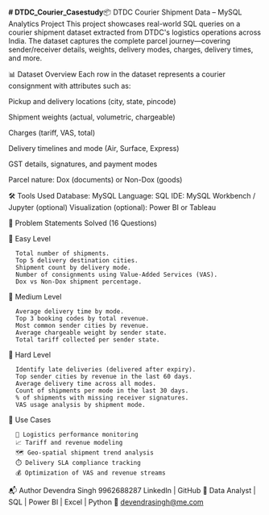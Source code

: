 **# DTDC_Courier_Casestudy**📦 DTDC Courier Shipment Data – MySQL Analytics Project
This project showcases real-world SQL queries on a courier shipment dataset extracted from DTDC's logistics operations across India. The dataset captures the complete parcel journey—covering sender/receiver details, weights, delivery modes, charges, delivery times, and more.

📊 Dataset Overview
Each row in the dataset represents a courier consignment with attributes such as:

Pickup and delivery locations (city, state, pincode)

Shipment weights (actual, volumetric, chargeable)

Charges (tariff, VAS, total)

Delivery timelines and mode (Air, Surface, Express)

GST details, signatures, and payment modes

Parcel nature: Dox (documents) or Non-Dox (goods)

🛠️ Tools Used
    Database: MySQL
    Language: SQL
    IDE: MySQL Workbench / Jupyter (optional)
    Visualization (optional): Power BI or Tableau

🎯 Problem Statements Solved (16 Questions)

🔹 Easy Level

      Total number of shipments.
      Top 5 delivery destination cities.
      Shipment count by delivery mode.
      Number of consignments using Value-Added Services (VAS).
      Dox vs Non-Dox shipment percentage.

🔹 Medium Level

      Average delivery time by mode.
      Top 3 booking codes by total revenue.
      Most common sender cities by revenue.
      Average chargeable weight by sender state.
      Total tariff collected per sender state.

🔹 Hard Level

      Identify late deliveries (delivered after expiry).
      Top sender cities by revenue in the last 60 days.
      Average delivery time across all modes.
      Count of shipments per mode in the last 30 days.
      % of shipments with missing receiver signatures.
      VAS usage analysis by shipment mode.

🧠 Use Cases

      🚛 Logistics performance monitoring
      📈 Tariff and revenue modeling
      🗺️ Geo-spatial shipment trend analysis
      ⏱️ Delivery SLA compliance tracking
      💰 Optimization of VAS and revenue streams

📬 Author
Devendra Singh 9962688287
LinkedIn | GitHub
📍 Data Analyst | SQL | Power BI | Excel | Python
📧 devendrasingh@me.com
